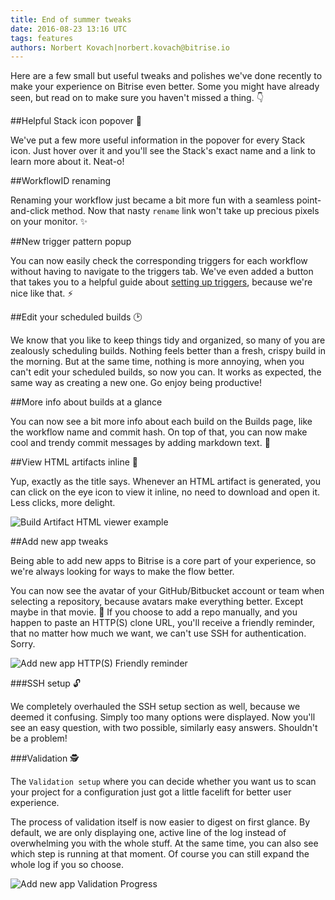 ```yaml
---
title: End of summer tweaks
date: 2016-08-23 13:16 UTC
tags: features
authors: Norbert Kovach|norbert.kovach@bitrise.io
---
```


Here are a few small but useful tweaks and polishes we've done recently to make your experience on Bitrise even better. Some you might have already seen, but read on to make sure you haven't missed a thing. 👇

##Helpful Stack icon popover 🎈

We've put a few more useful information in the popover for every Stack icon. Just hover over it and you'll see the Stack's exact name and a link to learn more about it. Neat-o!

##WorkflowID renaming

Renaming your workflow just became a bit more fun with a seamless point-and-click method. Now that nasty `rename` link won't take up precious pixels on your monitor. ✨

##New trigger pattern popup

You can now easily check the corresponding triggers for each workflow without having to navigate to the triggers tab. We've even added a button that takes you to a helpful guide about [setting up triggers](http://devcenter.bitrise.io/webhooks/trigger-map/), because we're nice like that. ⚡️

##Edit your scheduled builds 🕑

We know that you like to keep things tidy and organized, so many of you are zealously scheduling builds. Nothing feels better than a fresh, crispy build in the morning. But at the same time, nothing is more annoying, when you can't edit your scheduled builds, so now you can. It works as expected, the same way as creating a new one. Go enjoy being productive!

##More info about builds at a glance

You can now see a bit more info about each build on the Builds page, like the workflow name and commit hash. On top of that, you can now make cool and trendy commit messages by adding markdown text. 🌈

##View HTML artifacts inline 👀

Yup, exactly as the title says. Whenever an HTML artifact is generated, you can click on the eye icon to view it inline, no need to download and open it. Less clicks, more delight.

![Build Artifact HTML viewer example](build_artifact_html_viewer_example.png)

##Add new app tweaks

Being able to add new apps to Bitrise is a core part of your experience, so we're always looking for ways to make the flow better.

You can now see the avatar of your GitHub/Bitbucket account or team when selecting a repository, because avatars make everything better. Except maybe in that movie. 🙅
If you choose to add a repo manually, and you happen to paste an HTTP(S) clone URL, you'll receive a friendly reminder, that no matter how much we want, we can't use SSH for authentication. Sorry.

![Add new app HTTP(S) Friendly reminder](https_friendly_reminder.png)

###SSH setup 🔓

We completely overhauled the SSH setup section as well, because we deemed it confusing. Simply too many options were displayed. Now you'll see an easy question, with two possible, similarly easy answers. Shouldn't be a problem!

###Validation 🕵

The `Validation setup` where you can decide whether you want us to scan your project for a configuration just got a little facelift for better user experience.

The process of validation itself is now easier to digest on first glance. By default, we are only displaying one, active line of the log instead of overwhelming you with the whole stuff. At the same time, you can also see which step is running at that moment.
Of course you can still expand the whole log if you so choose.

![Add new app Validation Progress](add_new_app_validation_progress.png)
